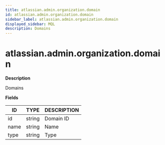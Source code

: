 ```yaml
---
title: atlassian.admin.organization.domain
id: atlassian.admin.organization.domain
sidebar_label: atlassian.admin.organization.domain
displayed_sidebar: MQL
description: Domains
---
```


# atlassian.admin.organization.domain

**Description**

Domains

**Fields**

| ID   | TYPE   | DESCRIPTION |
| ---- | ------ | ----------- |
| id   | string | Domain ID   |
| name | string | Name        |
| type | string | Type        |

